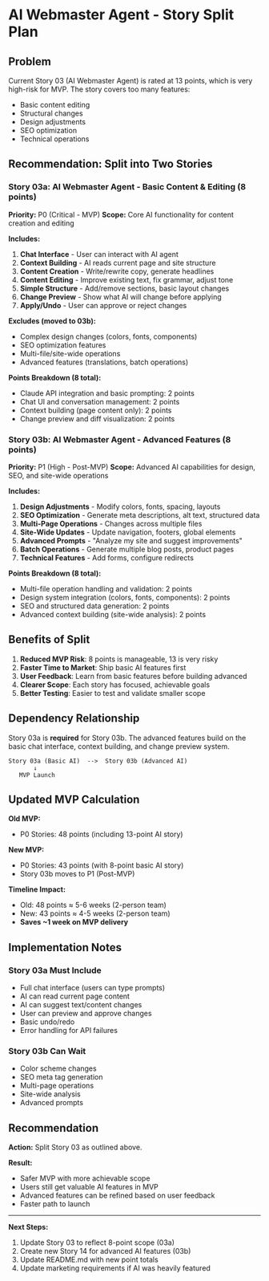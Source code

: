 # AI Webmaster Agent - Story Split Plan

## Problem

Current Story 03 (AI Webmaster Agent) is rated at 13 points, which is very high-risk for MVP. The story covers too many features:
- Basic content editing
- Structural changes
- Design adjustments
- SEO optimization
- Technical operations

## Recommendation: Split into Two Stories

### Story 03a: AI Webmaster Agent - Basic Content & Editing (8 points)
**Priority:** P0 (Critical - MVP)
**Scope:** Core AI functionality for content creation and editing

**Includes:**
1. **Chat Interface** - User can interact with AI agent
2. **Context Building** - AI reads current page and site structure
3. **Content Creation** - Write/rewrite copy, generate headlines
4. **Content Editing** - Improve existing text, fix grammar, adjust tone
5. **Simple Structure** - Add/remove sections, basic layout changes
6. **Change Preview** - Show what AI will change before applying
7. **Apply/Undo** - User can approve or reject changes

**Excludes (moved to 03b):**
- Complex design changes (colors, fonts, components)
- SEO optimization features
- Multi-file/site-wide operations
- Advanced features (translations, batch operations)

**Points Breakdown (8 total):**
- Claude API integration and basic prompting: 2 points
- Chat UI and conversation management: 2 points
- Context building (page content only): 2 points
- Change preview and diff visualization: 2 points

### Story 03b: AI Webmaster Agent - Advanced Features (8 points)
**Priority:** P1 (High - Post-MVP)
**Scope:** Advanced AI capabilities for design, SEO, and site-wide operations

**Includes:**
1. **Design Adjustments** - Modify colors, fonts, spacing, layouts
2. **SEO Optimization** - Generate meta descriptions, alt text, structured data
3. **Multi-Page Operations** - Changes across multiple files
4. **Site-Wide Updates** - Update navigation, footers, global elements
5. **Advanced Prompts** - "Analyze my site and suggest improvements"
6. **Batch Operations** - Generate multiple blog posts, product pages
7. **Technical Features** - Add forms, configure redirects

**Points Breakdown (8 total):**
- Multi-file operation handling and validation: 2 points
- Design system integration (colors, fonts, components): 2 points
- SEO and structured data generation: 2 points
- Advanced context building (site-wide analysis): 2 points

## Benefits of Split

1. **Reduced MVP Risk**: 8 points is manageable, 13 is very risky
2. **Faster Time to Market**: Ship basic AI features first
3. **User Feedback**: Learn from basic features before building advanced
4. **Clearer Scope**: Each story has focused, achievable goals
5. **Better Testing**: Easier to test and validate smaller scope

## Dependency Relationship

Story 03a is **required** for Story 03b. The advanced features build on the basic chat interface, context building, and change preview system.

```
Story 03a (Basic AI)  -->  Story 03b (Advanced AI)
       ↓
   MVP Launch
```

## Updated MVP Calculation

**Old MVP:**
- P0 Stories: 48 points (including 13-point AI story)

**New MVP:**
- P0 Stories: 43 points (with 8-point basic AI story)
- Story 03b moves to P1 (Post-MVP)

**Timeline Impact:**
- Old: 48 points ≈ 5-6 weeks (2-person team)
- New: 43 points ≈ 4-5 weeks (2-person team)
- **Saves ~1 week on MVP delivery**

## Implementation Notes

### Story 03a Must Include
- Full chat interface (users can type prompts)
- AI can read current page content
- AI can suggest text/content changes
- User can preview and approve changes
- Basic undo/redo
- Error handling for API failures

### Story 03b Can Wait
- Color scheme changes
- SEO meta tag generation
- Multi-page operations
- Site-wide analysis
- Advanced prompts

## Recommendation

**Action:** Split Story 03 as outlined above.

**Result:**
- Safer MVP with more achievable scope
- Users still get valuable AI features in MVP
- Advanced features can be refined based on user feedback
- Faster path to launch

---

**Next Steps:**
1. Update Story 03 to reflect 8-point scope (03a)
2. Create new Story 14 for advanced AI features (03b)
3. Update README.md with new point totals
4. Update marketing requirements if AI was heavily featured

